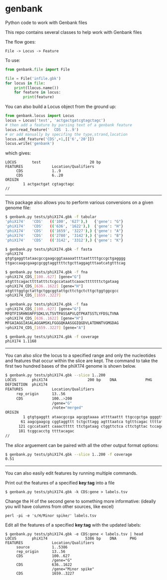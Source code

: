 # genbank
Python code to work with Genbank files

This repo contains several classes to help work with Genbank files

The flow goes:
```
File -> Locus -> Feature
```

To use:
```python
from genbank.file import File

file = File('infile.gbk')
for locus in file:
	print(llocus.name())
	for feature in locus:
		print(feature)
```


You can also build a Locus object from the ground up:
```python
from genbank.locus import Locus
locus = Locus('test', 'actgactgatcgtagctagc')
# then add a feature by parsing text of a genbank feature
locus.read_feature('  CDS  1..9')
# or add manually by specifing the type,strand,location
locus.add_feature('CDS',+1,[['6','20']])
locus.write('genbank')
```
which gives:
```
LOCUS       test                      20 bp
FEATURES             Location/Qualifiers
     CDS             1..9
     CDS             6..20
ORIGIN
        1 actgactgat cgtagctagc
//
```

---

This package also allows you to perform various conversions on a given genome file:
```bash
$ genbank.py tests/phiX174.gbk -f tabular
'phiX174'	'CDS'	(('100', '627'),)	{'gene': "G"}
'phiX174'	'CDS'	(('636', '1622'),)	{'gene': "H"}
'phiX174'	'CDS'	(('1659', '3227'),)	{'gene': "A"}
'phiX174'	'CDS'	(('2780', '3142'),)	{'gene': "B"}
'phiX174'	'CDS'	(('3142', '3312'),)	{'gene': "K"}

$ genbank.py tests/phiX174.gbk -f fasta
>phiX174
gtgtgaggttataacgccgaagcggtaaaaattttaatttttgccgctgagggg
ttgaccaagcgaagcgcggtaggttttctgcttaggagtttaatcatgtttcag

$ genbank.py tests/phiX174.gbk -f fna
>phiX174_CDS_[100..627] [gene="G"]
atgtttcagacttttatttctcgccataattcaaactttttttctgataag
>phiX174_CDS_[636..1622] [gene="H"]
atgtttggtgctattgctggcggtattgcttctgctcttgctggtggcgcc
>phiX174_CDS_[1659..3227]

$ genbank.py tests/phiX174.gbk -f faa
>phiX174_CDS_[100..627] [gene="G"]
MFQTFISRHNSNFFSDKLVLTSVTPASSAPVLQTPKATSSTLYFDSLTVNA
>phiX174_CDS_[636..1622] [gene="H"]
MFGAIAGGIASALAGGAMSKLFGGGQKAASGGIQGDVLATDNNTVGMGDAG
>phiX174_CDS_[1659..3227] [gene="A"]

$ genbank.py tests/phiX174.gbk -f coverage
phiX174	1.1168
```
---
You can also *slice* the locus to a specified range and only the nucleotides and
features that occur within the slice are kept. The command to take the first two
hundred bases of the phiX174 genome is shown below. 
```bash
$ genbank.py tests/phiX174.gbk --slice 1..200
LOCUS       phiX174                  200 bp    DNA             PHG
DEFINITION  phiX174
FEATURES             Location/Qualifiers
     rep_origin      13..56
     CDS             100..>200
                     /gene="G"
                     /note="merged"
ORIGIN
        1 gtgtgaggtt ataacgccga agcggtaaaa attttaattt ttgccgctga ggggttgacc
       61 aagcgaagcg cggtaggttt tctgcttagg agtttaatca tgtttcagac ttttatttct
      121 cgccataatt caaacttttt ttctgataag ctggttctca cttctgttac tccagcttct
      181 tcggcacctg ttttacagac
//
```
The *slice* arguement can be paired with all the other output format options:
```bash
$ genbank.py tests/phiX174.gbk --slice 1..200 -f coverage
0.51
```
---
You can also easily edit features by running multiple commands.

Print out the features of a specified **key**:**tag** into a file
```
$ genbank.py tests/phiX174.gbk -k CDS:gene > labels.tsv
```
Change the H of the second gene to something more informative:
(ideally you will have columns from other sources, like excel)
```
perl -pi -e 's/H/Minor spike/' labels.tsv
```

Edit all the features of a specified **key**:**tag** with the 
updated labels:
```
$ genbank.py tests/phiX174.gbk -e CDS:gene < labels.tsv | head
LOCUS       phiX174                 5386 bp    DNA      PHG
FEATURES             Location/Qualifiers
     source          1..5386
     rep_origin      13..56
     CDS             100..627
                     /gene="G"
     CDS             636..1622
                     /gene="Minor spike"
     CDS             1659..3227
```


